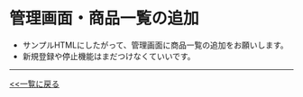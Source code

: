 # 管理画面・商品一覧の追加

- サンプルHTMLにしたがって、管理画面に商品一覧の追加をお願いします。  
- 新規登録や停止機能はまだつけなくていいです。

---

[<<一覧に戻る](../../ISSUES.md)
